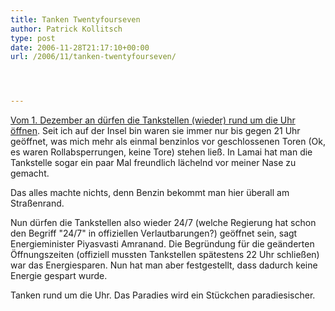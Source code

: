 ```yaml
---
title: Tanken Twentyfourseven
author: Patrick Kollitsch
type: post
date: 2006-11-28T21:17:10+00:00
url: /2006/11/tanken-twentyfourseven/




---
```

[Vom 1. Dezember an d&uuml;rfen die Tankstellen (wieder) rund um die Uhr &ouml;ffnen][1]. Seit ich auf der Insel bin waren sie immer nur bis gegen 21 Uhr ge&ouml;ffnet, was mich mehr als einmal benzinlos vor geschlossenen Toren (Ok, es waren Rollabsperrungen, keine Tore) stehen lie&szlig;. In Lamai hat man die Tankstelle sogar ein paar Mal freundlich l&auml;chelnd vor meiner Nase zu gemacht. 

Das alles machte nichts, denn Benzin bekommt man hier &uuml;berall am Stra&szlig;enrand. 

Nun d&uuml;rfen die Tankstellen also wieder 24/7 (welche Regierung hat schon den Begriff "24/7" in offiziellen Verlautbarungen?) ge&ouml;ffnet sein, sagt Energieminister Piyasvasti Amranand. Die Begr&uuml;ndung f&uuml;r die ge&auml;nderten &Ouml;ffnungszeiten (offiziell mussten Tankstellen sp&auml;testens 22 Uhr schlie&szlig;en) war das Energiesparen. Nun hat man aber festgestellt, dass dadurch keine Energie gespart wurde.

Tanken rund um die Uhr. Das Paradies wird ein St&uuml;ckchen paradiesischer.

 [1]: http://etna.mcot.net/query.php?nid=26243